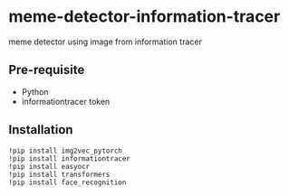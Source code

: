 # meme-detector-information-tracer
meme detector using image from information tracer
## Pre-requisite
* Python
* informationtracer token

## Installation
```
!pip install img2vec_pytorch
!pip install informationtracer
!pip install easyocr
!pip install transformers
!pip install face_recognition
```
